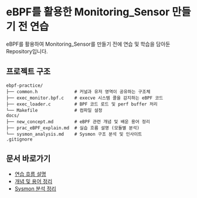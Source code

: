 # eBPF를 활용한 Monitoring_Sensor 만들기 전 연습

eBPF를 활용하여 Monitoring_Sensor를 만들기 전에 연습 및 학습을 담아둔 Repository입니다.


## 프로젝트 구조
```
ebpf-practice/
├── common.h              # 커널과 유저 영역이 공유하는 구조체
├── exec_monitor.bpf.c    # execve 시스템 콜을 감지하는 eBPF 코드
├── exec_loader.c         # BPF 코드 로드 및 perf buffer 처리
└── Makefile              # 컴파일 설정
docs/
├── new_concept.md        # eBPF 관련 개념 및 배운 용어 정리
├── prac_eBPF_explain.md  # 실습 흐름 설명 (모듈별 분석)
└── sysmon_analysis.md    # Sysmon 구조 분석 및 인사이트
.gitignore
```

## 문서 바로가기
- [연습 흐름 설명](docs/prac_eBPF_explain.md)
- [개념 및 용어 정리](docs/new_concept.md)
- [Sysmon 분석 정리](docs/sysmon_analysis.md)